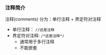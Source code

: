 ### 注释简介

注释(comments) 分为：单行注释 + 界定符对注释

- 单行注释： ``//这是注释``
- 界定符对注释: ``/*这是注释*/``
    - 通常用于多行注释
    - 不能嵌套

